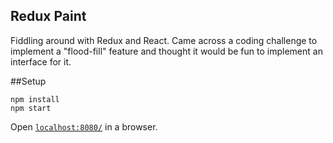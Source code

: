 ## Redux Paint

Fiddling around with Redux and React. Came across a coding challenge to implement a "flood-fill" feature and thought it would be fun to implement an interface for it.

##Setup

```
npm install
npm start
```
Open [`localhost:8080/`](http://localhost:8080/) in a browser.